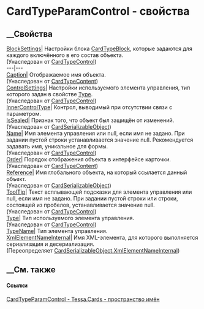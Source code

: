 # CardTypeParamControl - свойства
##  __Свойства
[BlockSettings](P_Tessa_Cards_CardTypeControl_BlockSettings.htm)|  Настройки
блока [CardTypeBlock](T_Tessa_Cards_CardTypeBlock.htm), которые задаются для
каждого включённого в его состав объекта.  
(Унаследован от [CardTypeControl](T_Tessa_Cards_CardTypeControl.htm))  
---|---  
[Caption](P_Tessa_Cards_CardTypeContent_Caption.htm)|  Отображаемое имя
объекта.  
(Унаследован от [CardTypeContent](T_Tessa_Cards_CardTypeContent.htm))  
[ControlSettings](P_Tessa_Cards_CardTypeControl_ControlSettings.htm)|
Настройки используемого элемента управления, тип которого задан в свойстве
[Type](P_Tessa_Cards_CardTypeControl_Type.htm).  
(Унаследован от [CardTypeControl](T_Tessa_Cards_CardTypeControl.htm))  
[InnerControlType](P_Tessa_Cards_CardTypeParamControl_InnerControlType.htm)|
Контрол, выводимый при отсутствии связи с параметром.  
[IsSealed](P_Tessa_Cards_CardSerializableObject_IsSealed.htm)| Признак того,
что объект был защищён от изменений.  
(Унаследован от
[CardSerializableObject](T_Tessa_Cards_CardSerializableObject.htm))  
[Name](P_Tessa_Cards_CardTypeControl_Name.htm)|  Имя элемента управления или
null, если имя не задано. При задании пустой строки устанавливается значение
null. Рекомендуется задавать имя, уникальное для формы.  
(Унаследован от [CardTypeControl](T_Tessa_Cards_CardTypeControl.htm))  
[Order](P_Tessa_Cards_CardTypeContent_Order.htm)|  Порядок отображения объекта
в интерфейсе карточки.  
(Унаследован от [CardTypeContent](T_Tessa_Cards_CardTypeContent.htm))  
[Reference](P_Tessa_Cards_CardSerializableObject_Reference.htm)|  Имя
глобального объекта, на который ссылается данный объект.  
(Унаследован от
[CardSerializableObject](T_Tessa_Cards_CardSerializableObject.htm))  
[ToolTip](P_Tessa_Cards_CardTypeControl_ToolTip.htm)|  Текст всплывающей
подсказки для элемента управления или null, если имя не задано. При задании
пустой строки или строки, состоящей из пробелов, устанавливается значение
null.  
(Унаследован от [CardTypeControl](T_Tessa_Cards_CardTypeControl.htm))  
[Type](P_Tessa_Cards_CardTypeControl_Type.htm)|  Тип используемого элемента
управления.  
(Унаследован от [CardTypeControl](T_Tessa_Cards_CardTypeControl.htm))  
[TypeName](P_Tessa_Cards_CardTypeParamControl_TypeName.htm)|  Тип элемента
управления.  
[XmlElementNameInternal](P_Tessa_Cards_CardTypeParamControl_XmlElementNameInternal.htm)|
Имя XML-элемента, для которого выполняется сериализация и десериализация.  
(Переопределяет
[CardSerializableObject.XmlElementNameInternal](P_Tessa_Cards_CardSerializableObject_XmlElementNameInternal.htm))  
##  __См. также
#### Ссылки
[CardTypeParamControl - ](T_Tessa_Cards_CardTypeParamControl.htm)
[Tessa.Cards - пространство имён](N_Tessa_Cards.htm)
